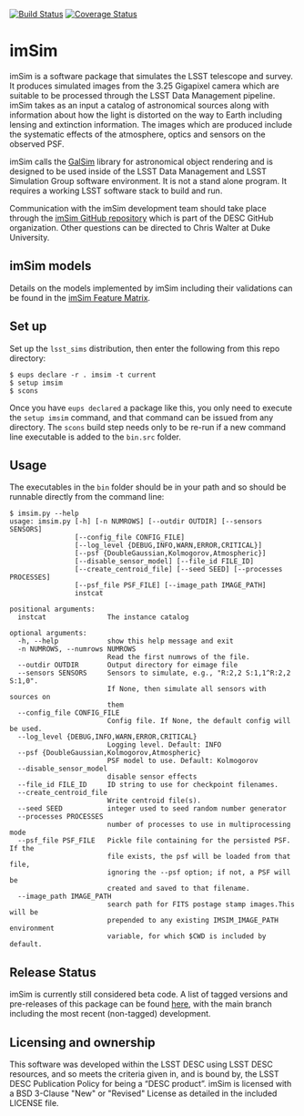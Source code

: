 [![Build Status](https://travis-ci.org/LSSTDESC/imSim.svg?branch=main)](https://travis-ci.org/LSSTDESC/imSim)
[![Coverage Status](https://coveralls.io/repos/github/LSSTDESC/imSim/badge.svg?branch=main)](https://coveralls.io/github/LSSTDESC/imSim?branch=main)

# imSim
imSim is a software package that simulates the LSST telescope and survey.
It produces simulated images from the 3.25 Gigapixel camera which are suitable
to be processed through the LSST Data Management pipeline. imSim takes as an
input a catalog of astronomical sources along with information about how the light
is distorted on the way to Earth including lensing and extinction information.  The
images which are produced include the systematic effects of the atmosphere,
optics and sensors on the observed PSF.

imSim calls the [GalSim](https://github.com/GalSim-developers/GalSim "GalSim GitHub Page") library for astronomical object rendering and is designed to be used inside of the
LSST Data Management and LSST Simulation Group software environment.  It is not a stand alone program.  It requires a working LSST software stack to build and run.

Communication with the imSim development team should take place through the
[imSim GitHub repository](https://github.com/LSSTDESC/imSim) which is part of the
DESC GitHub organization.  Other questions can be directed to Chris Walter at Duke University.

## imSim models

Details on the models implemented by imSim including their validations can be found in the [imSim Feature Matrix](https://github.com/LSSTDESC/imSim/wiki/Feature-Matrix).

## Set up
Set up the `lsst_sims` distribution, then enter the following from
this repo directory:
```
$ eups declare -r . imsim -t current
$ setup imsim
$ scons
```
Once you have `eups declared` a package like this, you only need to
execute the `setup imsim` command, and that command can be issued from
any directory.  The `scons` build step needs only to be re-run if a
new command line executable is added to the `bin.src` folder.

## Usage
The executables in the `bin` folder should be in your path and so
should be runnable directly from the command line:
```
$ imsim.py --help
usage: imsim.py [-h] [-n NUMROWS] [--outdir OUTDIR] [--sensors SENSORS]
                [--config_file CONFIG_FILE]
                [--log_level {DEBUG,INFO,WARN,ERROR,CRITICAL}]
                [--psf {DoubleGaussian,Kolmogorov,Atmospheric}]
                [--disable_sensor_model] [--file_id FILE_ID]
                [--create_centroid_file] [--seed SEED] [--processes PROCESSES]
                [--psf_file PSF_FILE] [--image_path IMAGE_PATH]
                instcat

positional arguments:
  instcat               The instance catalog

optional arguments:
  -h, --help            show this help message and exit
  -n NUMROWS, --numrows NUMROWS
                        Read the first numrows of the file.
  --outdir OUTDIR       Output directory for eimage file
  --sensors SENSORS     Sensors to simulate, e.g., "R:2,2 S:1,1^R:2,2 S:1,0".
                        If None, then simulate all sensors with sources on
                        them
  --config_file CONFIG_FILE
                        Config file. If None, the default config will be used.
  --log_level {DEBUG,INFO,WARN,ERROR,CRITICAL}
                        Logging level. Default: INFO
  --psf {DoubleGaussian,Kolmogorov,Atmospheric}
                        PSF model to use. Default: Kolmogorov
  --disable_sensor_model
                        disable sensor effects
  --file_id FILE_ID     ID string to use for checkpoint filenames.
  --create_centroid_file
                        Write centroid file(s).
  --seed SEED           integer used to seed random number generator
  --processes PROCESSES
                        number of processes to use in multiprocessing mode
  --psf_file PSF_FILE   Pickle file containing for the persisted PSF. If the
                        file exists, the psf will be loaded from that file,
                        ignoring the --psf option; if not, a PSF will be
                        created and saved to that filename.
  --image_path IMAGE_PATH
                        search path for FITS postage stamp images.This will be
                        prepended to any existing IMSIM_IMAGE_PATH environment
                        variable, for which $CWD is included by default.
```

## Release Status
imSim is currently still considered beta code. A list of tagged versions and pre-releases of this package can be found [here](https://github.com/LSSTDESC/imSim/releases), with the main branch including the most recent (non-tagged) development.

## Licensing and ownership
This software was developed within the LSST DESC using LSST DESC resources, and
so meets the criteria given in, and is bound by, the LSST DESC Publication Policy
for being a “DESC product”.  imSim is licensed with a BSD 3-Clause "New" or "Revised" License as detailed in the included LICENSE file.

